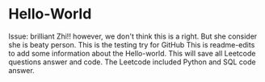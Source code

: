 # Hello-World
Issue: brilliant Zhi!! however, we don't think this is a right. But she consider she is beaty person. 
This is the testing try for GitHub 
This is readme-edits to add some information about the Hello-world.
This will save all Leetcode questions answer and code. 
The Leetcode included Python and SQL code answer. 
